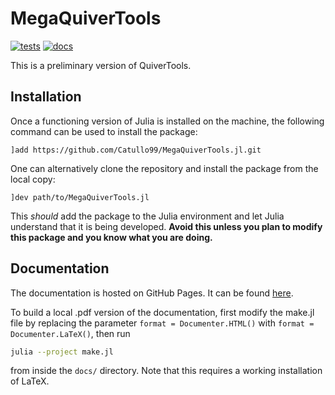 # MegaQuiverTools

[![tests](https://github.com/Catullo99/MegaQuiverTools.jl/actions/workflows/Runtests.yml/badge.svg)](https://github.com/Catullo99/MegaQuiverTools.jl/actions/workflows/Runtests.yml)
[![docs](https://github.com/Catullo99/MegaQuiverTools.jl/actions/workflows/Documenter.yml/badge.svg)](https://github.com/Catullo99/MegaQuiverTools.jl/actions/workflows/Documenter.yml)

This is a preliminary version of QuiverTools.

## Installation

Once a functioning version of Julia is installed on the machine, the following command can be used to install the package:

```julia-repl
]add https://github.com/Catullo99/MegaQuiverTools.jl.git
```

One can alternatively clone the repository and install the package from the local copy:

```julia-repl
]dev path/to/MegaQuiverTools.jl
```

This _should_ add the package to the Julia environment and let Julia understand that it is being developed. **Avoid this unless you plan to modify this package and you know what you are doing.**

## Documentation

The documentation is hosted on GitHub Pages. It can be found [here](https://catullo99.github.io/MegaQuiverTools.jl/).

To build a local .pdf version of the documentation, first modify the make.jl file by replacing the parameter ``format = Documenter.HTML()`` with ``format = Documenter.LaTeX()``, then run

```bash
julia --project make.jl
```

from inside the ```docs/``` directory. Note that this requires a working installation of LaTeX.
